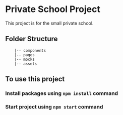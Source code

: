 # Private School Project

This project is for the small private school.

## Folder Structure

        |-- components
        |-- pages
        |-- mocks
        |-- assets

## To use this project

### Install packages using `npm install` command

### Start project using `npm start` command
